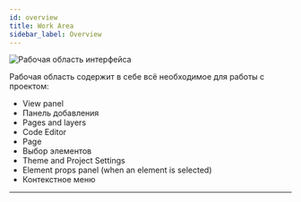 ```yaml
---
id: overview
title: Work Area
sidebar_label: Overview
---
```


![Рабочая область интерфейса](https://test-upl.quarkly.io/607d3473b99fb9001fcbcc16/images/docs-new-workarea.png?v=2021-05-15T12:49:02.323Z)

Рабочая область содержит в себе всё необходимое для работы с проектом:

-   View panel
-   Панель добавления
-   Pages and layers
-   Code Editor
-   Page
-   Выбор элементов
-   Theme and Project Settings
-   Element props panel (when an element is selected)
-   Контекстное меню

---
